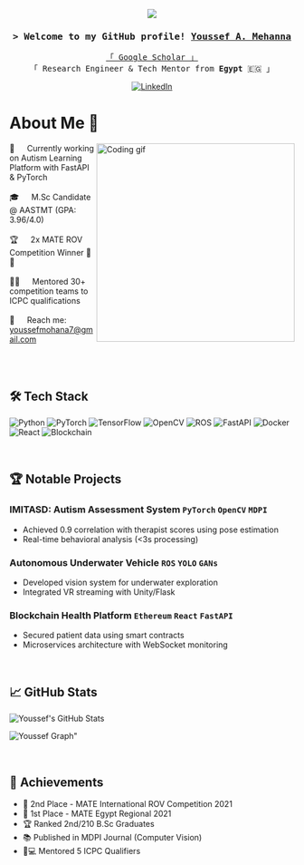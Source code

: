 <!--
<h2 align="center">
  Mohamed Abdelhalim's Portfolio 🌟
  <img src="https://media.giphy.com/media/hvRJCLFzcasrR4ia7z/giphy.gif" width="28">
</h2>
-->

<p align="center">
  <a href="https://github.com/MohamedAbdelhalim">
    <img src="https://readme-typing-svg.herokuapp.com/?lines=Computer+Vision+Engineer;AI+Researcher;Full-Stack+Developer;M.Sc+Computer+Science&center=true&width=500&height=50&color=#89cff0">
  </a>
</p>

<h3 align="center">
  <samp>&gt; Welcome to my GitHub profile!
    <b><a target="_blank" href="https://www.linkedin.com/in/yousef-mehana-908716151/">Youssef A. Mehanna</a></b>
  </samp>
</h3>

<p align="center"> 
  <samp>
    <a href="https://scholar.google.com/citations?user=jB0tP34AAAAJ&hl=en">「 Google Scholar 」</a>
    <br>
    「 Research Engineer & Tech Mentor from <b>Egypt</b> 🇪🇬 」
  </samp>
</p>

<p align="center">
  <a href="https://www.linkedin.com/in/yousef-mehana-908716151/" target="_blank">
    <img src="https://img.shields.io/badge/LinkedIn-0077B5?style=for-the-badge&logo=linkedin&logoColor=white" alt="LinkedIn"/>
  </a>

<br/>

# About Me 🚀

<p align="left">
 <img align="right" width="350" src="https://raw.githubusercontent.com/Adam-pw/Adam-pw/main/animation_500_kxa883sd.gif" alt="Coding gif"/>
  
 🔭 &emsp; Currently working on Autism Learning Platform with FastAPI & PyTorch<br/><br/>
 🎓 &emsp; M.Sc Candidate @ AASTMT (GPA: 3.96/4.0)<br/><br/>
 🏆 &emsp; 2x MATE ROV Competition Winner 🥇🥈<br/><br/>
 👨🏫 &emsp; Mentored 30+ competition teams to ICPC qualifications<br/><br/>
 📧 &emsp; Reach me: youssefmohana7@gmail.com<br/><br/>
</p>

<br/>

## 🛠️ Tech Stack

![Python](https://img.shields.io/badge/Python-3776AB?style=for-the-badge&logo=python&logoColor=white)
![PyTorch](https://img.shields.io/badge/PyTorch-EE4C2C?style=for-the-badge&logo=pytorch&logoColor=white)
![TensorFlow](https://img.shields.io/badge/TensorFlow-FF6F00?style=for-the-badge&logo=tensorflow&logoColor=white)
![OpenCV](https://img.shields.io/badge/OpenCV-5C3EE8?style=for-the-badge&logo=opencv&logoColor=white)
![ROS](https://img.shields.io/badge/ROS-22314E?style=for-the-badge&logo=ros&logoColor=white)
![FastAPI](https://img.shields.io/badge/FastAPI-009688?style=for-the-badge&logo=fastapi&logoColor=white)
![Docker](https://img.shields.io/badge/Docker-2496ED?style=for-the-badge&logo=docker&logoColor=white)
![React](https://img.shields.io/badge/React-61DAFB?style=for-the-badge&logo=react&logoColor=black)
![Blockchain](https://img.shields.io/badge/Blockchain-3D3D3D?style=for-the-badge&logo=blockchain-dot-com&logoColor=white)

<br/>

## 🏆 Notable Projects

### **IMITASD: Autism Assessment System** `PyTorch` `OpenCV` `MDPI`
- Achieved 0.9 correlation with therapist scores using pose estimation
- Real-time behavioral analysis (<3s processing)

### **Autonomous Underwater Vehicle** `ROS` `YOLO` `GANs`
- Developed vision system for underwater exploration
- Integrated VR streaming with Unity/Flask

### **Blockchain Health Platform** `Ethereum` `React` `FastAPI`
- Secured patient data using smart contracts
- Microservices architecture with WebSocket monitoring

<br/>

## 📈 GitHub Stats

![Youssef's GitHub Stats](https://github-readme-stats.vercel.app/api?username=youssefmohana&show_icons=true&theme=radical)


![Youssef Graph](https://github-readme-activity-graph.vercel.app/graph?username=youssefmohana&custom_title=Youssef%20Mehanna's%20GitHub%20Activity%20Graph&bg_color=0D1117&color=7F3FBF&line=7F3FBF&point=7F3FBF&area_color=FFFFFF&title_color=FFFFFF&area=true)"

<br/>

## 🏅 Achievements

- 🥈 2nd Place - MATE International ROV Competition 2021
- 🥇 1st Place - MATE Egypt Regional 2021
- 🏆 Ranked 2nd/210 B.Sc Graduates
- 📚 Published in MDPI Journal (Computer Vision)
- 👨💻 Mentored 5 ICPC Qualifiers
